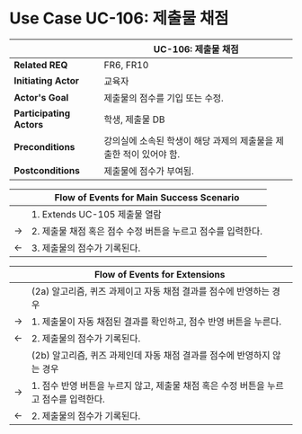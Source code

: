 # Use Case UC-106: 제출물 채점

|                          | UC-106: 제출물 채점                                          |
| ------------------------ | ------------------------------------------------------------ |
| __Related REQ__          | FR6, FR10                                                    |
| __Initiating Actor__     | 교육자                                                       |
| __Actor's Goal__         | 제출물의 점수를 기입 또는 수정.  |
| __Participating Actors__ | 학생, 제출물 DB                                              |
| __Preconditions__        | 강의실에 소속된 학생이 해당 과제의 제출물을 제출한 적이 있어야 함. |
| __Postconditions__       | 제출물에 점수가 부여됨.                                      |

|      | Flow of Events for Main Success Scenario      |
| ---- | --------------------------------------------- |
|      | 1. Extends UC-105 제출물 열람                 |
| ->   | 2. 제출물 채점 혹은 점수 수정 버튼을 누르고 점수를 입력한다. |
| <-   | 3. 제출물의 점수가 기록된다.                  |

|      | Flow of Events for Extensions                                |
| ---- | ------------------------------------------------------------ |
|      | (2a) 알고리즘, 퀴즈 과제이고 자동 채점 결과를 점수에 반영하는 경우 |
| ->   | 1. 제출물이 자동 채점된 결과를 확인하고, 점수 반영 버튼을 누른다. |
| <-   | 2. 제출물의 점수가 기록된다.                                 |
|      | (2b) 알고리즘, 퀴즈 과제인데 자동 채점 결과를 점수에 반영하지 않는 경우 |
| ->   | 1. 점수 반영 버튼을 누르지 않고, 제출물 채점 혹은 수정 버튼을 누르고 점수를 입력한다. |
| <-   | 2. 제출물의 점수가 기록된다.                                 |


